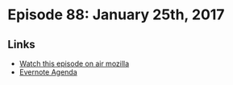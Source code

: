 # Episode 88: January 25th, 2017

## Links
* [Watch this episode on air mozilla](https://air.mozilla.org/the-joy-of-coding-episode-88/)
* [Evernote Agenda](https://www.evernote.com/l/AbJUI7hXwYdJabHU_K9fETfyUPShugoRd-A)
